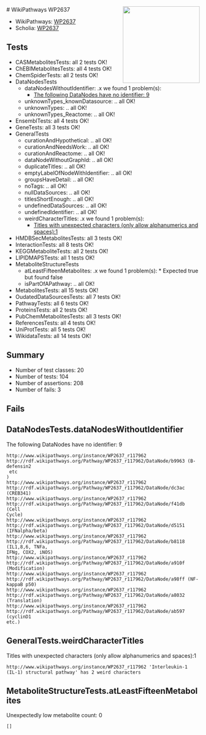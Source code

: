 <img style="float: right; width: 200px" src="https://upload.wikimedia.org/wikipedia/commons/thumb/8/83/Wplogo_with_text_500.png/640px-Wplogo_with_text_500.png" />
# WikiPathways WP2637

* WikiPathways: [WP2637](https://new.wikipathways.org/pathways/WP2637)
* Scholia: [WP2637](https://scholia.toolforge.org/wikipathways/WP2637)
## Tests
* CASMetabolitesTests: all 2 tests OK!
* ChEBIMetabolitesTests: all 4 tests OK!
* ChemSpiderTests: all 2 tests OK!
* DataNodesTests
    * dataNodesWithoutIdentifier: .x we found 1 problem(s):
        * [The following DataNodes have no identifier: 9](#d2d32fa8)
    * unknownTypes_knownDatasource: .. all OK!
    * unknownTypes: .. all OK!
    * unknownTypes_Reactome: .. all OK!
* EnsemblTests: all 4 tests OK!
* GeneTests: all 3 tests OK!
* GeneralTests
    * curationAndHypothetical: .. all OK!
    * curationAndNeedsWork: .. all OK!
    * curationAndReactome: .. all OK!
    * dataNodeWithoutGraphId: .. all OK!
    * duplicateTitles: .. all OK!
    * emptyLabelOfNodeWithIdentifier: .. all OK!
    * groupsHaveDetail: .. all OK!
    * noTags: .. all OK!
    * nullDataSources: .. all OK!
    * titlesShortEnough: .. all OK!
    * undefinedDataSources: .. all OK!
    * undefinedIdentifier: .. all OK!
    * weirdCharacterTitles: .x we found 1 problem(s):
        * [Titles with unexpected characters (only allow alphanumerics and spaces):1](#fda87b3f)
* HMDBSecMetabolitesTests: all 3 tests OK!
* InteractionTests: all 8 tests OK!
* KEGGMetaboliteTests: all 2 tests OK!
* LIPIDMAPSTests: all 1 tests OK!
* MetaboliteStructureTests
    * atLeastFifteenMetabolites: .x we found 1 problem(s):
            * Expected true but found false
    * isPartOfAPathway: .. all OK!
* MetabolitesTests: all 15 tests OK!
* OudatedDataSourcesTests: all 7 tests OK!
* PathwayTests: all 6 tests OK!
* ProteinsTests: all 2 tests OK!
* PubChemMetabolitesTests: all 3 tests OK!
* ReferencesTests: all 4 tests OK!
* UniProtTests: all 5 tests OK!
* WikidataTests: all 14 tests OK!


## Summary

* Number of test classes: 20
* Number of tests: 104
* Number of assertions: 208
* Number of fails: 3

## Fails

<a name="d2d32fa8" />

## DataNodesTests.dataNodesWithoutIdentifier

The following DataNodes have no identifier: 9
```
http://www.wikipathways.org/instance/WP2637_r117962 http://rdf.wikipathways.org/Pathway/WP2637_r117962/DataNode/b9963 (B-defensin2
 etc
)
http://www.wikipathways.org/instance/WP2637_r117962 http://rdf.wikipathways.org/Pathway/WP2637_r117962/DataNode/dc3ac (CREB341)
http://www.wikipathways.org/instance/WP2637_r117962 http://rdf.wikipathways.org/Pathway/WP2637_r117962/DataNode/f41db (Cell
Cycle)
http://www.wikipathways.org/instance/WP2637_r117962 http://rdf.wikipathways.org/Pathway/WP2637_r117962/DataNode/d5151 (IFNalpha/beta)
http://www.wikipathways.org/instance/WP2637_r117962 http://rdf.wikipathways.org/Pathway/WP2637_r117962/DataNode/b8118 (IL1,8,6, TNFa, 
IFNg, COX2, iNOS)
http://www.wikipathways.org/instance/WP2637_r117962 http://rdf.wikipathways.org/Pathway/WP2637_r117962/DataNode/a910f (Modification)
http://www.wikipathways.org/instance/WP2637_r117962 http://rdf.wikipathways.org/Pathway/WP2637_r117962/DataNode/a98ff (NF-kappaB p50)
http://www.wikipathways.org/instance/WP2637_r117962 http://rdf.wikipathways.org/Pathway/WP2637_r117962/DataNode/a8032 (Translation)
http://www.wikipathways.org/instance/WP2637_r117962 http://rdf.wikipathways.org/Pathway/WP2637_r117962/DataNode/ab597 (cyclinD1
etc.)
```

<a name="fda87b3f" />

## GeneralTests.weirdCharacterTitles

Titles with unexpected characters (only allow alphanumerics and spaces):1
```
http://www.wikipathways.org/instance/WP2637_r117962 'Interleukin-1 (IL-1) structural pathway' has 2 weird characters
```

<a name="6d4290df" />

## MetaboliteStructureTests.atLeastFifteenMetabolites

Unexpectedly low metabolite count: 0

```
[]
```

